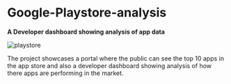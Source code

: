 # Google-Playstore-analysis
**A Developer dashboard showing analysis of app data**

![playstore](https://staticr1.blastingcdn.com/media/photogallery/2017/7/12/660x290/b_1200x528/how-to-manually-download-and-install-google-play-store-neurogadget-neurogadgetnet_1441881.jpg)

The project showcases a portal where the public can see the top 10 apps in the app store and also a developer dashboard showing analysis of how  there apps are performing in the market.
